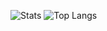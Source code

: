 ![Stats](https://github-readme-stats.vercel.app/api?username=miador&show_icons=true&count_private=true&hide=contribs)   ![Top Langs](https://github-readme-stats.vercel.app/api/top-langs/?username=miador&hide=css,html,ruby)

